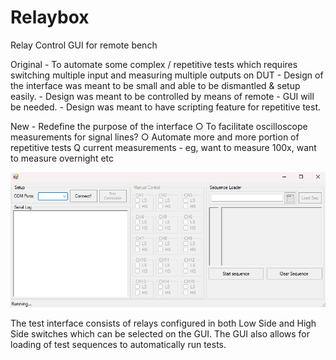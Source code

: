 # Relaybox
Relay Control GUI for remote bench

Original
	- To automate some complex / repetitive tests which requires switching multiple input and measuring multiple outputs on DUT
	- Design of the interface was meant to be small and able to be dismantled & setup easily.
	- Design was meant to be controlled by means of remote - GUI will be needed.
	- Design was meant to have scripting feature for repetitive test.
	
New
	- Redefine the purpose of the interface 
		○ To facilitate oscilloscope measurements for signal lines?
		○ Automate more and more portion of repetitive tests
    Q current measurements - eg, want to measure 100x, want to measure overnight etc

![image](https://github.com/TeamSlack/Relaybox/blob/1e74484e2be97cf95c3558820d5d0cdcbf312b78/GUI.png)

The test interface consists of relays configured in both Low Side and High Side switches which can be selected on the GUI.
The GUI also allows for loading of test sequences to automatically run tests.
